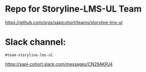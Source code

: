 # Repo for Storyline-LMS-UL Team
https://github.com/orgs/xapicohort/teams/storyline-lms-ul

# Slack channel:
`#team-storyline-lms-ul`

https://xapi-cohort.slack.com/messages/CN29AKPJ4
